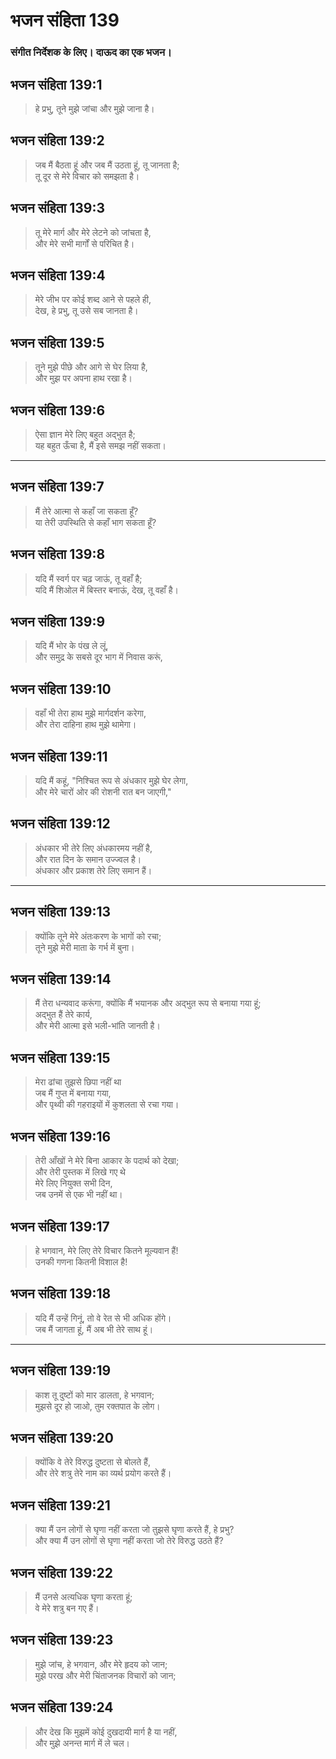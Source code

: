 # भजन संहिता 139

### संगीत निर्देशक के लिए। दाऊद का एक भजन।

## भजन संहिता 139:1

> हे प्रभु, तूने मुझे जांचा और मुझे जाना है।

## भजन संहिता 139:2

> जब मैं बैठता हूं और जब मैं उठता हूं, तू जानता है;  
> तू दूर से मेरे विचार को समझता है।

## भजन संहिता 139:3

> तू मेरे मार्ग और मेरे लेटने को जांचता है,  
> और मेरे सभी मार्गों से परिचित है।

## भजन संहिता 139:4

> मेरे जीभ पर कोई शब्द आने से पहले ही,  
> देख, हे प्रभु, तू उसे सब जानता है।

## भजन संहिता 139:5

> तूने मुझे पीछे और आगे से घेर लिया है,  
> और मुझ पर अपना हाथ रखा है।

## भजन संहिता 139:6

> ऐसा ज्ञान मेरे लिए बहुत अद्भुत है;  
> यह बहुत ऊँचा है, मैं इसे समझ नहीं सकता।

---

## भजन संहिता 139:7

> मैं तेरे आत्मा से कहाँ जा सकता हूँ?  
> या तेरी उपस्थिति से कहाँ भाग सकता हूँ?

## भजन संहिता 139:8

> यदि मैं स्वर्ग पर चढ़ जाऊं, तू वहाँ है;  
> यदि मैं शिओल में बिस्तर बनाऊं, देख, तू वहाँ है।

## भजन संहिता 139:9

> यदि मैं भोर के पंख ले लूं,  
> और समुद्र के सबसे दूर भाग में निवास करूं,

## भजन संहिता 139:10

> वहाँ भी तेरा हाथ मुझे मार्गदर्शन करेगा,  
> और तेरा दाहिना हाथ मुझे थामेगा।

## भजन संहिता 139:11

> यदि मैं कहूं, "निश्चित रूप से अंधकार मुझे घेर लेगा,  
> और मेरे चारों ओर की रोशनी रात बन जाएगी,"

## भजन संहिता 139:12

> अंधकार भी तेरे लिए अंधकारमय नहीं है,  
> और रात दिन के समान उज्ज्वल है।  
> अंधकार और प्रकाश तेरे लिए समान हैं।

---

## भजन संहिता 139:13

> क्योंकि तूने मेरे अंतःकरण के भागों को रचा;  
> तूने मुझे मेरी माता के गर्भ में बुना।

## भजन संहिता 139:14

> मैं तेरा धन्यवाद करूंगा, क्योंकि मैं भयानक और अद्भुत रूप से बनाया गया हूं;  
> अद्भुत हैं तेरे कार्य,  
> और मेरी आत्मा इसे भली-भांति जानती है।

## भजन संहिता 139:15

> मेरा ढांचा तुझसे छिपा नहीं था  
> जब मैं गुप्त में बनाया गया,  
> और पृथ्वी की गहराइयों में कुशलता से रचा गया।

## भजन संहिता 139:16

> तेरी आँखों ने मेरे बिना आकार के पदार्थ को देखा;  
> और तेरी पुस्तक में लिखे गए थे  
> मेरे लिए नियुक्त सभी दिन,  
> जब उनमें से एक भी नहीं था।

## भजन संहिता 139:17

> हे भगवान, मेरे लिए तेरे विचार कितने मूल्यवान हैं!  
> उनकी गणना कितनी विशाल है!

## भजन संहिता 139:18

> यदि मैं उन्हें गिनूं, तो वे रेत से भी अधिक होंगे।  
> जब मैं जागता हूं, मैं अब भी तेरे साथ हूं।

---

## भजन संहिता 139:19

> काश तू दुष्टों को मार डालता, हे भगवान;  
> मुझसे दूर हो जाओ, तुम रक्तपात के लोग।

## भजन संहिता 139:20

> क्योंकि वे तेरे विरुद्ध दुष्टता से बोलते हैं,  
> और तेरे शत्रु तेरे नाम का व्यर्थ प्रयोग करते हैं।

## भजन संहिता 139:21

> क्या मैं उन लोगों से घृणा नहीं करता जो तुझसे घृणा करते हैं, हे प्रभु?  
> और क्या मैं उन लोगों से घृणा नहीं करता जो तेरे विरुद्ध उठते हैं?

## भजन संहिता 139:22

> मैं उनसे अत्यधिक घृणा करता हूं;  
> वे मेरे शत्रु बन गए हैं।

## भजन संहिता 139:23

> मुझे जांच, हे भगवान, और मेरे हृदय को जान;  
> मुझे परख और मेरी चिंताजनक विचारों को जान;

## भजन संहिता 139:24

> और देख कि मुझमें कोई दुखदायी मार्ग है या नहीं,  
> और मुझे अनन्त मार्ग में ले चल।

